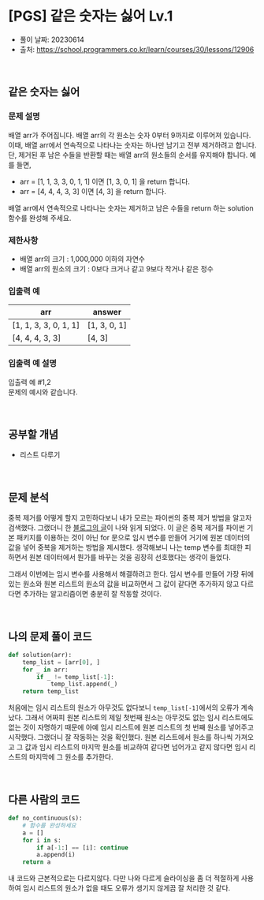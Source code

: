 # [PGS] 같은 숫자는 싫어 Lv.1

- 풀이 날짜: 20230614
- 출처: <https://school.programmers.co.kr/learn/courses/30/lessons/12906>

<br />

## 같은 숫자는 싫어

### 문제 설명

배열 arr가 주어집니다. 배열 arr의 각 원소는 숫자 0부터 9까지로 이루어져 있습니다. 이때, 배열 arr에서 연속적으로 나타나는 숫자는 하나만 남기고 전부 제거하려고 합니다. 단, 제거된 후 남은 수들을 반환할 때는 배열 arr의 원소들의 순서를 유지해야 합니다. 예를 들면,

- arr = [1, 1, 3, 3, 0, 1, 1] 이면 [1, 3, 0, 1] 을 return 합니다.
- arr = [4, 4, 4, 3, 3] 이면 [4, 3] 을 return 합니다.

배열 arr에서 연속적으로 나타나는 숫자는 제거하고 남은 수들을 return 하는 solution 함수를 완성해 주세요.

### 제한사항

- 배열 arr의 크기 : 1,000,000 이하의 자연수
- 배열 arr의 원소의 크기 : 0보다 크거나 같고 9보다 작거나 같은 정수

### 입출력 예

| arr                   | answer       |
| --------------------- | ------------ |
| [1, 1, 3, 3, 0, 1, 1] | [1, 3, 0, 1] |
| [4, 4, 4, 3, 3]       | [4, 3]       |

### 입출력 예 설명

입출력 예 #1,2  
문제의 예시와 같습니다.

<br />

## 공부할 개념

- 리스트 다루기

<br />

## 문제 분석

중복 제거를 어떻게 할지 고민하다보니 내가 모르는 파이썬의 중복 제거 방법을 알고자 검색했다. 그랬더니 한 [블로그의 글](https://blockdmask.tistory.com/543)이 나와 읽게 되었다. 이 글은 중복 제거를 파이썬 기본 패키지를 이용하는 것이 아닌 for 문으로 임시 변수를 만들어 거기에 원본 데이터의 값을 넣어 중복을 제거하는 방법을 제시했다. 생각해보니 나는 temp 변수를 최대한 피하면서 원본 데이터에서 뭔가를 바꾸는 것을 굉장히 선호했다는 생각이 들었다.

그래서 이번에는 임시 변수를 사용해서 해결하려고 한다. 임시 변수를 만들어 가장 뒤에 있는 원소와 원본 리스트의 원소의 값을 비교하면서 그 값이 같다면 추가하지 않고 다르다면 추가하는 알고리즘이면 충분히 잘 작동할 것이다.

<br />

## 나의 문제 풀이 코드

```python
def solution(arr):
    temp_list = [arr[0], ]
    for _ in arr:
        if _ != temp_list[-1]:
            temp_list.append(_)
    return temp_list
```

처음에는 임시 리스트의 원소가 아무것도 없다보니 `temp_list[-1]`에서의 오류가 계속 났다. 그래서 어짜피 원본 리스트의 제일 첫번째 원소는 아무것도 없는 임시 리스트에도 없는 것이 자명하기 때문에 아예 임시 리스트에 원본 리스트의 첫 번째 원소를 넣어주고 시작했다. 그랬더니 잘 작동하는 것을 확인했다. 원본 리스트에서 원소를 하나씩 가져오고 그 값과 임시 리스트의 마지막 원소를 비교하여 같다면 넘어가고 같지 않다면 임시 리스트의 마지막에 그 원소를 추가한다.

<br />

## 다른 사람의 코드

```python
def no_continuous(s):
    # 함수를 완성하세요
    a = []
    for i in s:
        if a[-1:] == [i]: continue
        a.append(i)
    return a
```

내 코드와 근본적으로는 다르지않다. 다만 나와 다르게 슬라이싱을 좀 더 적절하게 사용하여 임시 리스트의 원소가 없을 때도 오류가 생기지 않게끔 잘 처리한 것 같다.
